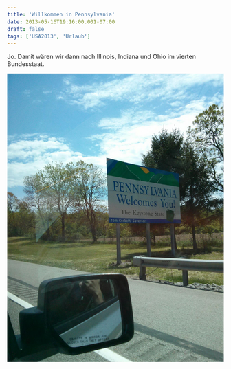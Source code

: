 ```yaml
---
title: 'Willkommen in Pennsylvania'
date: 2013-05-16T19:16:00.001-07:00
draft: false
tags: ['USA2013', 'Urlaub']
---
```


Jo. Damit wären wir dann nach Illinois, Indiana und Ohio im vierten Bundesstaat.

![](/urlaub11to15-images/13/IMG_20130516_132447.jpg)
